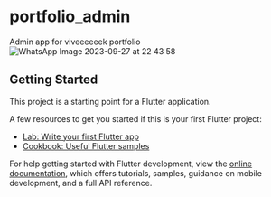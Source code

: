 # portfolio_admin

Admin app for viveeeeeek portfolio
![WhatsApp Image 2023-09-27 at 22 43 58](https://github.com/viveeeeeek/portfolio_admin/assets/64553247/1d420858-1ecb-457e-bce3-364d2be8fc2c)


## Getting Started

This project is a starting point for a Flutter application.

A few resources to get you started if this is your first Flutter project:

- [Lab: Write your first Flutter app](https://docs.flutter.dev/get-started/codelab)
- [Cookbook: Useful Flutter samples](https://docs.flutter.dev/cookbook)

For help getting started with Flutter development, view the
[online documentation](https://docs.flutter.dev/), which offers tutorials,
samples, guidance on mobile development, and a full API reference.
